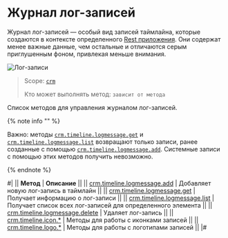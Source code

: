 # Журнал лог-записей

Журнал лог-записей — особый вид записей таймлайна, которые создаются в контексте определенного [Rest приложения](https://dev.1c-bitrix.ru/docs/chm_files/app.zip). Они содержат менее важные данные, чем остальные и отличаются серым приглушенным фоном, привлекая меньше внимания.

![Лог-записи](./_images/logmessage.png)

> Scope: [`crm`](../../../scopes/permissions.md)
>
> Кто может выполнять метод: `зависит от метода`

Список методов для управления журналом лог-записей.

{% note info "" %}

Важно: методы [`crm.timeline.logmessage.get`](./crm-timeline-logmessage-get.md) и [`crm.timeline.logmessage.list`](./crm-timeline-logmessage-list.md) возвращают только записи, ранее созданные с помощью [`crm.timeline.logmessage.add`](./crm-timeline-logmessage-add.md). Системные записи с помощью этих методов получить невозможно.

{% endnote %}

#|
|| **Метод** | **Описание** ||
|| [crm.timeline.logmessage.add](./crm-timeline-logmessage-add.md) | Добавляет новую лог-запись в таймлайн ||
|| [crm.timeline.logmessage.get](./crm-timeline-logmessage-get.md) | Получает информацию о лог-записи ||
|| [crm.timeline.logmessage.list](./crm-timeline-logmessage-list.md) | Получает список всех лог-записей для определенного элемента ||
|| [crm.timeline.logmessage.delete](./crm-timeline-logmessage-delete.md) | Удаляет лог-запись ||
|| [crm.timeline.icon.*](./icons/index.md) | Методы для работы с иконками записей ||
|| [crm.timeline.logo.*](./logo/index.md) | Методы для работы с логотипами записей ||
|#
